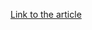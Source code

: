 [Link to the article](https://teamt5.org/tw/posts/most-epic-fail-vulnerability-research-on-oracle-weblogic-cve-2020-14882)
